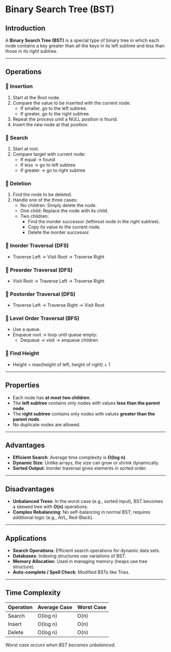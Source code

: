 
# Binary Search Tree (BST)

## Introduction

A **Binary Search Tree (BST)** is a special type of binary tree in which each node contains a key greater than all the keys in its left subtree and less than those in its right subtree.

---

## Operations

### 🔹 Insertion
1. Start at the Root node.
2. Compare the value to be inserted with the current node:
   - If smaller, go to the left subtree.
   - If greater, go to the right subtree.
3. Repeat the process until a NULL position is found.
4. Insert the new node at that position.

### 🔹 Search
1. Start at root.
2. Compare target with current node:
   - If equal → found
   - If less → go to left subtree
   - If greater → go to right subtree

### 🔹 Deletion
1. Find the node to be deleted.
2. Handle one of the three cases:
   - No children: Simply delete the node.
   - One child: Replace the node with its child.
   - Two children:
      - Find the inorder successor (leftmost node in the right subtree).
      - Copy its value to the current node.
      - Delete the inorder successor.

### 🔹 Inorder Traversal (DFS)
- Traverse Left → Visit Root → Traverse Right

### 🔹 Preorder Traversal (DFS)
- Visit Root → Traverse Left → Traverse Right

### 🔹 Postorder Traversal (DFS)
- Traverse Left → Traverse Right → Visit Root

### 🔹 Level Order Traversal (BFS)
- Use a queue.
- Enqueue root → loop until queue empty:
  - Dequeue → visit → enqueue children

### 🔹 Find Height
- Height = max(height of left, height of right) + 1

---

## Properties

- Each node has **at most two children**.
- The **left subtree** contains only nodes with values **less than the parent node**.
- The **right subtree** contains only nodes with values **greater than the parent node**.
- No duplicate nodes are allowed.

---

## Advantages

- **Efficient Search**: Average time complexity is **O(log n)**.
- **Dynamic Size**: Unlike arrays, the size can grow or shrink dynamically.
- **Sorted Output**: Inorder traversal gives elements in sorted order.

---

## Disadvantages

- **Unbalanced Trees**: In the worst case (e.g., sorted input), BST becomes a skewed tree with **O(n)** operations.
- **Complex Rebalancing**: No self-balancing in normal BST; requires additional logic (e.g., AVL, Red-Black).

---

## Applications

- **Search Operations**: Efficient search operations for dynamic data sets.
- **Databases**: Indexing structures use variations of BST.
- **Memory Allocation**: Used in managing memory (heaps use tree structure).
- **Auto-complete / Spell Check**: Modified BSTs like Tries.

---

## Time Complexity

| Operation | Average Case | Worst Case |
|-----------|---------------|-------------|
| Search    | O(log n)      | O(n)        |
| Insert    | O(log n)      | O(n)        |
| Delete    | O(log n)      | O(n)        |

*Worst case occurs when BST becomes unbalanced.*
